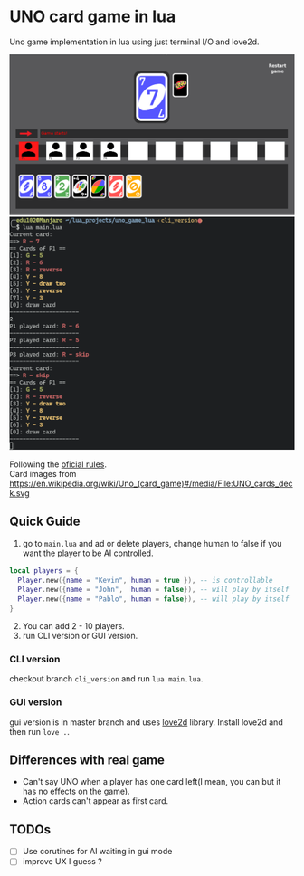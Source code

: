 # UNO card game in lua

Uno game implementation in lua using just terminal I/O and love2d.

![gui capture](img/captures/uno_gui_capture.png)
![cli capture](img/captures/uno_cli_capture.png)

Following the [oficial rules](https://en.wikipedia.org/wiki/Uno_(card_game)).  
Card images from https://en.wikipedia.org/wiki/Uno_(card_game)#/media/File:UNO_cards_deck.svg

## Quick Guide

1. go to `main.lua` and ad or delete players, change human to false if you want the player to be
AI controlled.
```lua
local players = {
  Player.new({name = "Kevin", human = true }), -- is controllable
  Player.new({name = "John",  human = false}), -- will play by itself
  Player.new({name = "Pablo", human = false}), -- will play by itself
}
```
2. You can add 2 - 10 players.
3. run CLI version or GUI version.

### CLI version

checkout branch `cli_version` and run `lua main.lua`.

### GUI version

gui version is in master branch and uses [love2d](https://love2d.org/) library.
Install love2d and then run `love .`.


## Differences with real game

* Can't say UNO when a player has one card left(I mean, you can but it has no
effects on the game).
* Action cards can't appear as first card.

## TODOs

- [ ] Use corutines for AI waiting in gui mode
- [ ] improve UX I guess ?
